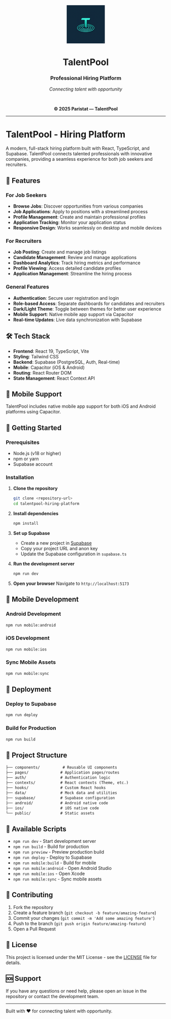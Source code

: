<div align="center">
  <img src="public/android-chrome-192x192.png" alt="TalentPool Logo" width="120" height="120">
  <h1>TalentPool</h1>
  <h3>Professional Hiring Platform</h3>
  <p><em>Connecting talent with opportunity</em></p>
  <br>
  <p><strong>© 2025 Paristat — TalentPool</strong></p>
</div>

---

# TalentPool - Hiring Platform

A modern, full-stack hiring platform built with React, TypeScript, and Supabase. TalentPool connects talented professionals with innovative companies, providing a seamless experience for both job seekers and recruiters.

## 🚀 Features

### For Job Seekers
- **Browse Jobs**: Discover opportunities from various companies
- **Job Applications**: Apply to positions with a streamlined process
- **Profile Management**: Create and maintain professional profiles
- **Application Tracking**: Monitor your application status
- **Responsive Design**: Works seamlessly on desktop and mobile devices

### For Recruiters
- **Job Posting**: Create and manage job listings
- **Candidate Management**: Review and manage applications
- **Dashboard Analytics**: Track hiring metrics and performance
- **Profile Viewing**: Access detailed candidate profiles
- **Application Management**: Streamline the hiring process

### General Features
- **Authentication**: Secure user registration and login
- **Role-based Access**: Separate dashboards for candidates and recruiters
- **Dark/Light Theme**: Toggle between themes for better user experience
- **Mobile Support**: Native mobile app support via Capacitor
- **Real-time Updates**: Live data synchronization with Supabase

## 🛠️ Tech Stack

- **Frontend**: React 19, TypeScript, Vite
- **Styling**: Tailwind CSS
- **Backend**: Supabase (PostgreSQL, Auth, Real-time)
- **Mobile**: Capacitor (iOS & Android)
- **Routing**: React Router DOM
- **State Management**: React Context API

## 📱 Mobile Support

TalentPool includes native mobile app support for both iOS and Android platforms using Capacitor.

## 🚀 Getting Started

### Prerequisites
- Node.js (v18 or higher)
- npm or yarn
- Supabase account

### Installation

1. **Clone the repository**
   ```bash
   git clone <repository-url>
   cd talentpool-hiring-platform
   ```

2. **Install dependencies**
   ```bash
   npm install
   ```

3. **Set up Supabase**
   - Create a new project in [Supabase](https://supabase.com)
   - Copy your project URL and anon key
   - Update the Supabase configuration in `supabase.ts`

4. **Run the development server**
   ```bash
   npm run dev
   ```

5. **Open your browser**
   Navigate to `http://localhost:5173`

## 📱 Mobile Development

### Android Development
```bash
npm run mobile:android
```

### iOS Development
```bash
npm run mobile:ios
```

### Sync Mobile Assets
```bash
npm run mobile:sync
```

## 🚀 Deployment

### Deploy to Supabase
```bash
npm run deploy
```

### Build for Production
```bash
npm run build
```

## 📁 Project Structure

```
├── components/          # Reusable UI components
├── pages/              # Application pages/routes
├── auth/               # Authentication logic
├── contexts/           # React contexts (Theme, etc.)
├── hooks/              # Custom React hooks
├── data/               # Mock data and utilities
├── supabase/           # Supabase configuration
├── android/            # Android native code
├── ios/                # iOS native code
└── public/             # Static assets
```

## 🔧 Available Scripts

- `npm run dev` - Start development server
- `npm run build` - Build for production
- `npm run preview` - Preview production build
- `npm run deploy` - Deploy to Supabase
- `npm run mobile:build` - Build for mobile
- `npm run mobile:android` - Open Android Studio
- `npm run mobile:ios` - Open Xcode
- `npm run mobile:sync` - Sync mobile assets

## 🤝 Contributing

1. Fork the repository
2. Create a feature branch (`git checkout -b feature/amazing-feature`)
3. Commit your changes (`git commit -m 'Add some amazing feature'`)
4. Push to the branch (`git push origin feature/amazing-feature`)
5. Open a Pull Request

## 📄 License

This project is licensed under the MIT License - see the [LICENSE](LICENSE) file for details.

## 🆘 Support

If you have any questions or need help, please open an issue in the repository or contact the development team.

---

Built with ❤️ for connecting talent with opportunity.